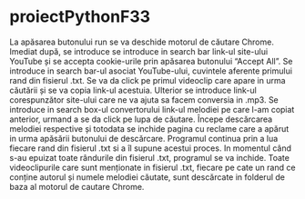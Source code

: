 # proiectPythonF33
La apăsarea butonului run se va deschide motorul de căutare Chrome.
Imediat după, se introduce se introduce in search bar link-ul site-ului YouTube și se accepta cookie-urile prin apăsarea butonului “Accept All”.
Se introduce in search bar-ul asociat YouTube-ului, cuvintele aferente primului rand din fisierul .txt.
Se va da click pe primul videoclip care apare in urma căutării și se va copia link-ul acestuia.
Ulterior se introduce link-ul corespunzător site-ului care ne va ajuta sa facem conversia in .mp3.
Se introduce in search box-ul convertorului link-ul melodiei pe care l-am copiat anterior, urmand a se da click pe lupa de căutare.
Începe descărcarea melodiei respective și totodata se inchide pagina cu reclame care a apărut in urma apăsării butonului de descărcare. 
Programul continua prin a lua fiecare rand din fisierul .txt si a îl supune acestui proces.
In momentul când s-au epuizat toate rândurile din fisierul .txt, programul se va inchide.
Toate videoclipurile care sunt menționate in fisierul .txt, fiecare pe cate un rand ce conține autorul și numele melodiei căutate, sunt descărcate in folderul de baza al motorul de cautare Chrome.
